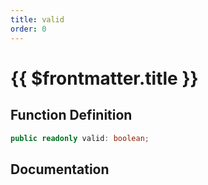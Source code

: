 ```yaml
---
title: valid
order: 0
---
```


# {{ $frontmatter.title }}

## Function Definition

```ts
public readonly valid: boolean;
```

## Documentation

<!--@include: ./parts/valid.md-->
